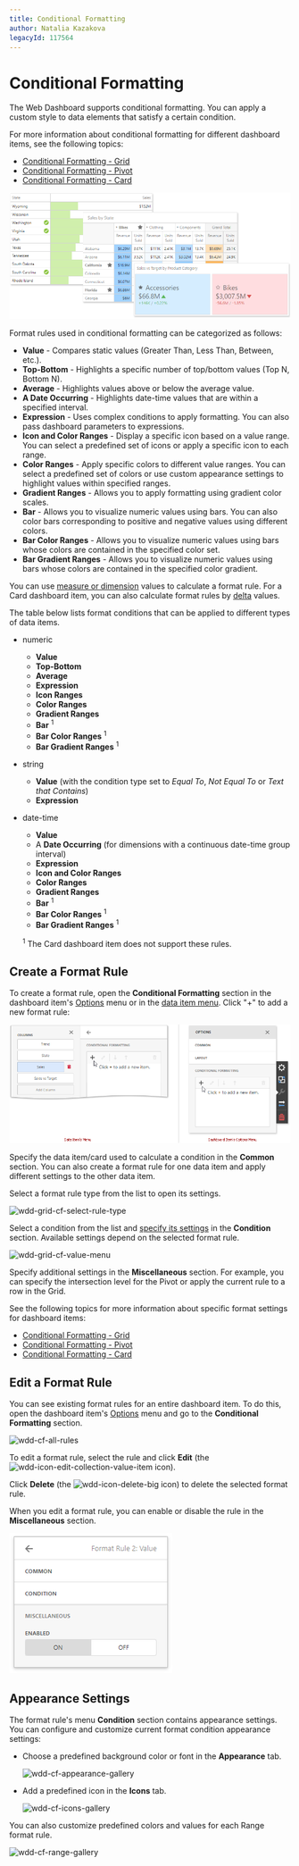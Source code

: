 ```yaml
---
title: Conditional Formatting
author: Natalia Kazakova
legacyId: 117564
---
```

# Conditional Formatting
The Web Dashboard supports conditional formatting. You can apply a custom style to data elements that satisfy a certain condition. 

For more information about conditional formatting for different dashboard items, see the following topics:

* [Conditional Formatting - Grid](../designing-dashboard-items/grid/conditional-formatting.md)
* [Conditional Formatting - Pivot](../designing-dashboard-items/pivot/conditional-formatting.md)
* [Conditional Formatting - Card](../designing-dashboard-items/cards/conditional-formatting.md)

![wdd-cf-main](../../../images/img126130.png)

Format rules used in conditional formatting can be categorized as follows:
* **Value** - Compares static values (Greater Than, Less Than, Between, etc.).
* **Top-Bottom** - Highlights a specific number of top/bottom values (Top N, Bottom N).
* **Average** - Highlights values above or below the average value.
* **A Date Occurring** - Highlights date-time values that are within a specified interval.
* **Expression** - Uses complex conditions to apply formatting. You can also pass dashboard parameters to expressions.
* **Icon and Color Ranges** - Display a specific icon based on a value range. You can select a predefined set of icons or apply a specific icon to each range.
* **Color Ranges** - Apply specific colors to different value ranges. You can select a predefined set of colors or use custom appearance settings to highlight values within specified ranges.
* **Gradient Ranges** - Allows you to apply formatting using gradient color scales.
* **Bar** - Allows you to visualize numeric values using bars. You can also color bars corresponding to positive and negative values using different colors.
* **Bar Color Ranges** - Allows you to visualize numeric values using bars whose colors are contained in the specified color set.
* **Bar Gradient Ranges** - Allows you to visualize numeric values using bars whose colors are contained in the specified color gradient.

You can use [measure or dimension](../binding-dashboard-items-to-data/binding-dashboard-items-to-data-in-the-web-dashboard.md) values to calculate a format rule. For a Card dashboard item, you can also calculate format rules by [delta](../designing-dashboard-items/cards/delta.md) values.

The table below lists format conditions that can be applied to different types of data items.
* numeric 
	* **Value**
	* **Top-Bottom**
	* **Average**
	* **Expression**
	* **Icon Ranges**
	* **Color Ranges**
	* **Gradient Ranges**
	* **Bar** <sup>1</sup>
	* **Bar Color Ranges** <sup>1</sup>
	* **Bar Gradient Ranges** <sup>1</sup>
* string 
	* **Value** (with the condition type set to _Equal To_, _Not Equal To_ or _Text that Contains_)
	* **Expression**
* date-time 
	* **Value**
	* A **Date Occurring** (for dimensions with a continuous date-time group interval)
	* **Expression**
	* **Icon and Color Ranges**
	* **Color Ranges**
	* **Gradient Ranges**
	* **Bar** <sup>1</sup>
	* **Bar Color Ranges** <sup>1</sup>
	* **Bar Gradient Ranges** <sup>1</sup>

	<sup>1</sup>  The Card dashboard item does not support these rules.

## Create a Format Rule

 To create a format rule, open the **Conditional Formatting** section in the dashboard item's [Options](../ui-elements/dashboard-item-menu.md) menu or in the [data item menu](../ui-elements/data-item-menu.md). Click "+" to add a new format rule:
	
![wed-dashboard-cf-add-rule](../../../images/wed-dashboard-cf-add-rule.png)

Specify the data item/card used to calculate a condition in the **Common** section. You can also create a format rule for one data item and apply different settings to the other data item. 

Select a format rule type from the list to open its settings.
	
![wdd-grid-cf-select-rule-type](../../../images/img126024.png)

Select a condition from the list and [specify its settings](#appearance-settings) in the **Condition** section. Available settings depend on the selected format rule.
	
![wdd-grid-cf-value-menu](../../../images/img126023.png)
	
Specify additional settings in the **Miscellaneous** section. For example, you can specify the intersection level for the Pivot or apply the current rule to a row in the Grid.

See the following topics for more information about specific format settings for dashboard items:

* [Conditional Formatting - Grid](../designing-dashboard-items/grid/conditional-formatting.md)
* [Conditional Formatting - Pivot](../designing-dashboard-items/pivot/conditional-formatting.md)
* [Conditional Formatting - Card](../designing-dashboard-items/cards/conditional-formatting.md)

## Edit a Format Rule

You can see existing format rules for an entire dashboard item. To do this, open the dashboard item's [Options](../ui-elements/dashboard-item-menu.md) menu and go to the **Conditional Formatting** section.

![wdd-cf-all-rules](../../../images/img126046.png)

To edit a format rule, select the rule and click **Edit** (the ![wdd-icon-edit-collection-value-item](../../../images/img126050.png) icon).

Click **Delete** (the ![wdd-icon-delete-big](../../../images/img126104.png) icon) to delete the selected format rule.

When you edit a format rule, you can enable or disable the rule in the **Miscellaneous** section.

![](../../../images/web-conditional-formatting-edit-rule-miscellaneous-section.png)


## Appearance Settings

The format rule's menu **Condition** section contains appearance settings. You can configure and customize current format condition appearance settings:

* Choose a predefined background color or font in the **Appearance** tab.
	
	![wdd-cf-appearance-gallery](../../../images/img126044.png)
* Add a predefined icon in the **Icons** tab.
	
	![wdd-cf-icons-gallery](../../../images/img126045.png)

You can also customize predefined colors and values for each Range format rule.

![wdd-cf-range-gallery](../../../images/img126043.png)
